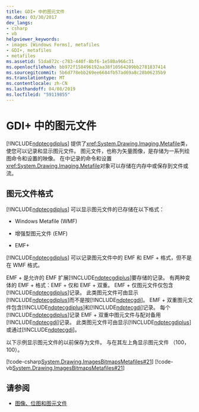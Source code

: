 ```yaml
---
title: GDI+ 中的图元文件
ms.date: 03/30/2017
dev_langs:
- csharp
- vb
helpviewer_keywords:
- images [Windows Forms], metafiles
- GDI+, metafiles
- metafiles
ms.assetid: 51da872c-c783-440f-8bf6-1e580a966c31
ms.openlocfilehash: bb972f158496192aa38f10564209bb2781837414
ms.sourcegitcommit: 5b6d778ebb269ee6684fb57ad69a8c28b06235b9
ms.translationtype: MT
ms.contentlocale: zh-CN
ms.lasthandoff: 04/08/2019
ms.locfileid: "59119855"
---
```

# <a name="metafiles-in-gdi"></a>GDI+ 中的图元文件
[!INCLUDE[ndptecgdiplus](../../../../includes/ndptecgdiplus-md.md)] 提供了<xref:System.Drawing.Imaging.Metafile>类，使您可以记录和显示图元文件。 图元文件，也称为矢量图像，是存储为一系列绘图命令和设置的映像。 在中记录的命令和设置<xref:System.Drawing.Imaging.Metafile>对象可以存储在内存中或保存到文件或流。  
  
## <a name="metafile-formats"></a>图元文件格式  
 [!INCLUDE[ndptecgdiplus](../../../../includes/ndptecgdiplus-md.md)] 可以显示图元文件的已存储在以下格式：  
  
-   Windows Metafile (WMF)  
  
-   增强型图元文件 (EMF)  
  
-   EMF+  
  
 [!INCLUDE[ndptecgdiplus](../../../../includes/ndptecgdiplus-md.md)] 可以记录图元文件中的 EMF 和 EMF + 格式，但不是在 WMF 格式。  
  
 EMF + 是允许的 EMF 扩展[!INCLUDE[ndptecgdiplus](../../../../includes/ndptecgdiplus-md.md)]要存储的记录。 有两种变体的 EMF + 格式：EMF + 仅和 EMF + 双重。 EMF + 仅图元文件仅包含[!INCLUDE[ndptecgdiplus](../../../../includes/ndptecgdiplus-md.md)]记录。 此类图元文件可由显示[!INCLUDE[ndptecgdiplus](../../../../includes/ndptecgdiplus-md.md)]而不是按[!INCLUDE[ndptecgdi](../../../../includes/ndptecgdi-md.md)]。 EMF + 双重图元文件包含[!INCLUDE[ndptecgdiplus](../../../../includes/ndptecgdiplus-md.md)]和[!INCLUDE[ndptecgdi](../../../../includes/ndptecgdi-md.md)]记录。 每个[!INCLUDE[ndptecgdiplus](../../../../includes/ndptecgdiplus-md.md)]记录 EMF + 双重中图元文件与配对备用[!INCLUDE[ndptecgdi](../../../../includes/ndptecgdi-md.md)]记录。 此类图元文件可由显示[!INCLUDE[ndptecgdiplus](../../../../includes/ndptecgdiplus-md.md)]或通过[!INCLUDE[ndptecgdi](../../../../includes/ndptecgdi-md.md)]。  
  
 以下示例显示图元文件的以前保存为文件。 与在其左上角显示图元文件 （100，100）。  
  
 [!code-csharp[System.Drawing.ImagesBitmapsMetafiles#21](~/samples/snippets/csharp/VS_Snippets_Winforms/System.Drawing.ImagesBitmapsMetafiles/CS/Class1.cs#21)]
 [!code-vb[System.Drawing.ImagesBitmapsMetafiles#21](~/samples/snippets/visualbasic/VS_Snippets_Winforms/System.Drawing.ImagesBitmapsMetafiles/VB/Class1.vb#21)]  
  
## <a name="see-also"></a>请参阅

- [图像、位图和图元文件](images-bitmaps-and-metafiles.md)
